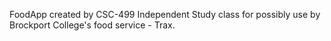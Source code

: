 FoodApp created by CSC-499 Independent Study class for possibly use by Brockport College's food service - Trax.
